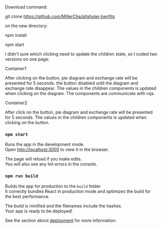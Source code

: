 Download command:

git clone https://github.com/MillerCha/altshuler-benfits

on the new directory:

npm install

npm start


I didn't sure which clicking need to update the children state, so I coded two versions on one page: 

Container1

After clicking on the button, pie diagram and exchange rate will be presented for 5 seconds. the button disabled until the diagram and  exchange rate disappear.
The values in the children components is updated when clicking on the diagram.
The components are communicate with rxjs.

Container2

After click on the button, pie diagram and exchange rate will be presented for 5 seconds. The values in the children components is updated when clicking on the button.


### `npm start`

Runs the app in the development mode.\
Open [http://localhost:3000](http://localhost:3000) to view it in the browser.

The page will reload if you make edits.\
You will also see any lint errors in the console.

### `npm run build`

Builds the app for production to the `build` folder.\
It correctly bundles React in production mode and optimizes the build for the best performance.

The build is minified and the filenames include the hashes.\
Your app is ready to be deployed!

See the section about [deployment](https://facebook.github.io/create-react-app/docs/deployment) for more information.

